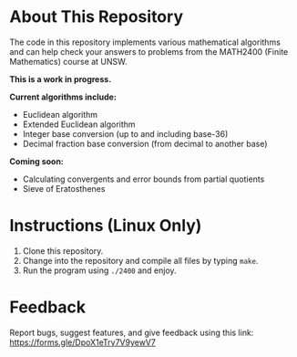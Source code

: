 # About This Repository
The code in this repository implements various mathematical algorithms and can help check your answers to problems from the MATH2400 (Finite Mathematics) course at UNSW.

**This is a work in progress.**

**Current algorithms include:**
- Euclidean algorithm
- Extended Euclidean algorithm
- Integer base conversion (up to and including base-36)
- Decimal fraction base conversion (from decimal to another base)

**Coming soon:**
- Calculating convergents and error bounds from partial quotients
- Sieve of Eratosthenes

# Instructions (Linux Only)
1. Clone this repository.
2. Change into the repository and compile all files by typing ```make```.
3. Run the program using ```./2400``` and enjoy.

# Feedback
Report bugs, suggest features, and give feedback using this link: https://forms.gle/DpoX1eTry7V9yewV7
